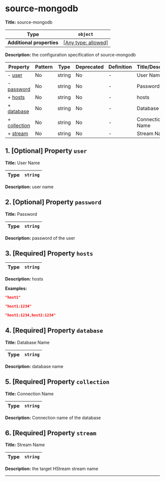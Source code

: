 # source-mongodb

**Title:** source-mongodb

| Type                      | `object`                                                                  |
| ------------------------- | ------------------------------------------------------------------------- |
| **Additional properties** | [[Any type: allowed]](# "Additional Properties of any type are allowed.") |

**Description:** the configuration specification of source-mongodb

| Property                     | Pattern | Type   | Deprecated | Definition | Title/Description |
| ---------------------------- | ------- | ------ | ---------- | ---------- | ----------------- |
| - [user](#user )             | No      | string | No         | -          | User Name         |
| - [password](#password )     | No      | string | No         | -          | Password          |
| + [hosts](#hosts )           | No      | string | No         | -          | hosts             |
| + [database](#database )     | No      | string | No         | -          | Database Name     |
| + [collection](#collection ) | No      | string | No         | -          | Connection Name   |
| + [stream](#stream )         | No      | string | No         | -          | Stream Name       |

## <a name="user"></a>1. [Optional] Property `user`

**Title:** User Name

| Type | `string` |
| ---- | -------- |

**Description:** user name

## <a name="password"></a>2. [Optional] Property `password`

**Title:** Password

| Type | `string` |
| ---- | -------- |

**Description:** password of the user

## <a name="hosts"></a>3. [Required] Property `hosts`

| Type | `string` |
| ---- | -------- |

**Description:** hosts

**Examples:** 

```json
"host1"
```

```json
"host1:1234"
```

```json
"host1:1234,host2:1234"
```

## <a name="database"></a>4. [Required] Property `database`

**Title:** Database Name

| Type | `string` |
| ---- | -------- |

**Description:** database name

## <a name="collection"></a>5. [Required] Property `collection`

**Title:** Connection Name

| Type | `string` |
| ---- | -------- |

**Description:** Connection name of the database

## <a name="stream"></a>6. [Required] Property `stream`

**Title:** Stream Name

| Type | `string` |
| ---- | -------- |

**Description:** the target HStream stream name

----------------------------------------------------------------------------------------------------------------------------
